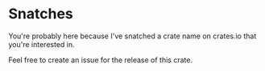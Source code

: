 # Snatches
You're probably here because I've snatched a crate name on crates.io that you're interested in.

Feel free to create an issue for the release of this crate.

